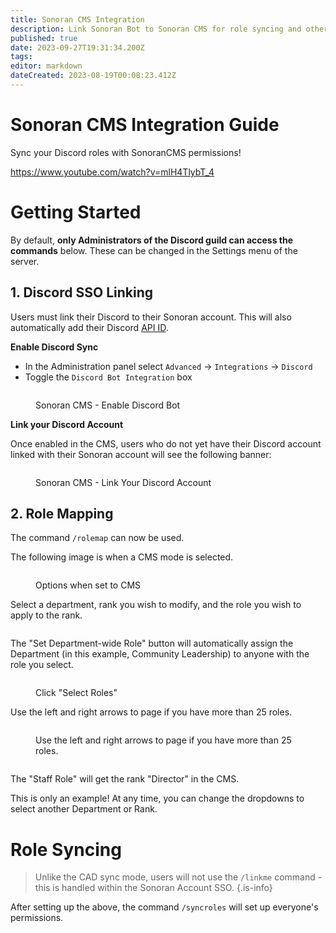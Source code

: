 ```yaml
---
title: Sonoran CMS Integration
description: Link Sonoran Bot to Sonoran CMS for role syncing and other handy features!
published: true
date: 2023-09-27T19:31:34.200Z
tags: 
editor: markdown
dateCreated: 2023-08-19T00:08:23.412Z
---
```


# Sonoran CMS Integration Guide

Sync your Discord roles with SonoranCMS permissions!

https://www.youtube.com/watch?v=mlH4TlybT_4

# Getting Started <a href="#getting-started" id="getting-started"></a>

By default, **only Administrators of the Discord guild can access the commands** below. These can be changed in the Settings menu of the server.

## 1. Discord SSO Linking <a href="#1.-discord-sso-linking" id="1.-discord-sso-linking"></a>

Users must link their Discord to their Sonoran account. This will also automatically add their Discord [API ID](https://info.sonorancms.com/developer-api-documentation/api-integration/getting-started/api-id-system).

**Enable Discord Sync**

* In the Administration panel select `Advanced` -> `Integrations` -> `Discord`
* Toggle the `Discord Bot Integration` box

<figure><img src="https://1004916355-files.gitbook.io/~/files/v0/b/gitbook-x-prod.appspot.com/o/spaces%2F-MdBOa9OFjtdqw9FdXli%2Fuploads%2FzxvTfLFdaeS9Gs1NVvt5%2FCMS_DiscodIntegrationCircle.png?alt=media&#x26;token=3f9bd71d-098e-47e9-a5cd-6ba0943a6334" alt=""><figcaption><p>Sonoran CMS - Enable Discord Bot</p></figcaption></figure>

**Link your Discord Account**

Once enabled in the CMS, users who do not yet have their Discord account linked with their Sonoran account will see the following banner:

<figure><img src="https://1004916355-files.gitbook.io/~/files/v0/b/gitbook-x-prod.appspot.com/o/spaces%2F-MdBOa9OFjtdqw9FdXli%2Fuploads%2FvuBlorebVznW98h1ebyK%2FScreen%20Shot%202023-01-08%20at%2012.04.00%20PM.png?alt=media&#x26;token=2a1b84bb-e963-4b18-9b16-a13970ed0603" alt=""><figcaption><p>Sonoran CMS - Link Your Discord Account​</p></figcaption></figure>

## 2. Role Mapping <a href="#2.-role-mapping" id="2.-role-mapping"></a>

The command `/rolemap` can now be used.

The following image is when a CMS mode is selected.

<figure><img src="https://1004916355-files.gitbook.io/~/files/v0/b/gitbook-x-prod.appspot.com/o/spaces%2F-MdBOa9OFjtdqw9FdXli%2Fuploads%2FyLHpmpmWQSVsGbqEUlsX%2FScreenshot_5.png?alt=media&#x26;token=8a6a322f-ab7f-4ad2-9c91-ee24e05fee17" alt=""><figcaption><p>Options when set to CMS</p></figcaption></figure>

Select a department, rank you wish to modify, and the role you wish to apply to the rank.

<figure><img src="https://1004916355-files.gitbook.io/~/files/v0/b/gitbook-x-prod.appspot.com/o/spaces%2F-MdBOa9OFjtdqw9FdXli%2Fuploads%2FE4hxs6VNQbxUpj63flcA%2FScreenshot_6.png?alt=media&#x26;token=cc6b1c94-f258-4649-9131-b85b4362dd9c" alt=""><figcaption></figcaption></figure>

The "Set Department-wide Role" button will automatically assign the Department (in this example, Community Leadership) to anyone with the role you select.

<figure><img src="https://1004916355-files.gitbook.io/~/files/v0/b/gitbook-x-prod.appspot.com/o/spaces%2F-MdBOa9OFjtdqw9FdXli%2Fuploads%2FF7XkBI6psusjcRz5Kf3S%2FScreenshot_7.png?alt=media&#x26;token=cab4d47d-bee4-4141-a38f-e03e48be9d80" alt=""><figcaption><p>Click "Select Roles"</p></figcaption></figure>

Use the left and right arrows to page if you have more than 25 roles.

<figure><img src="https://1004916355-files.gitbook.io/~/files/v0/b/gitbook-x-prod.appspot.com/o/spaces%2F-MdBOa9OFjtdqw9FdXli%2Fuploads%2Fwv61embWIghD3fquhlh9%2FScreenshot_12.png?alt=media&#x26;token=cfe5563e-7135-4393-b336-85279addcaf5" alt=""><figcaption><p>Use the left and right arrows to page if you have more than 25 roles.</p></figcaption></figure>

<figure><img src="https://1004916355-files.gitbook.io/~/files/v0/b/gitbook-x-prod.appspot.com/o/spaces%2F-MdBOa9OFjtdqw9FdXli%2Fuploads%2F7qnoP8tV0c9NbTjmOQ72%2FScreenshot_8.png?alt=media&#x26;token=5dcdf53e-0da7-4bda-85c1-45f7774a8e29" alt=""><figcaption></figcaption></figure>

The "Staff Role" will get the rank "Director" in the CMS.

This is only an example! At any time, you can change the dropdowns to select another Department or Rank.

# Role Syncing <a href="#role-syncing" id="role-syncing"></a>

> Unlike the CAD sync mode, users will not use the `/linkme` command - this is handled within the Sonoran Account SSO.
{.is-info}

After setting up the above, the command `/syncroles` will set up everyone's permissions.
